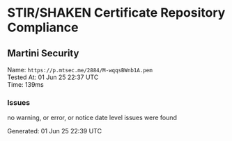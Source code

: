 # STIR/SHAKEN Certificate Repository Compliance

## Martini Security

Name: `https://p.mtsec.me/2884/M-wqqsBWnb1A.pem`\
Tested At: 01 Jun 25 22:37 UTC\
Time: 139ms

### Issues

no warning, or error, or notice date level issues were found

Generated: 01 Jun 25 22:39 UTC